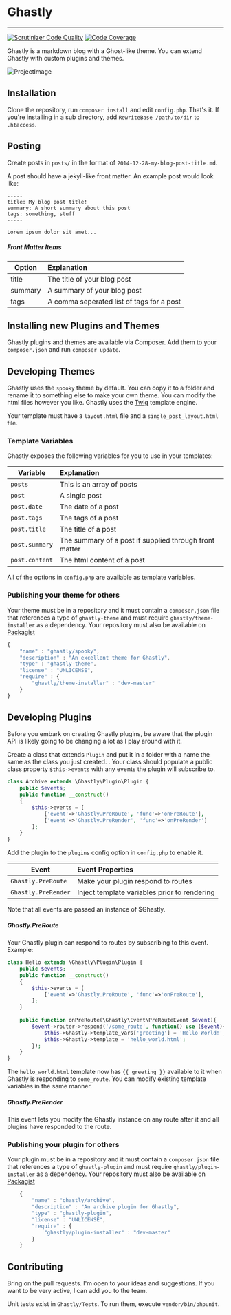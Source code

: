 # Ghastly
-----

[![Scrutinizer Code Quality](https://scrutinizer-ci.com/g/GhastlyBlog/Ghastly/badges/quality-score.png?s=f16db34a4f271b1188d2197a50fa076a2f8edcb7)](https://scrutinizer-ci.com/g/GhastlyBlog/Ghastly/) [![Code Coverage](https://scrutinizer-ci.com/g/GhastlyBlog/Ghastly/badges/coverage.png?s=fac6888decf6ae23b9ae00c01895d7ae34249db7)](https://scrutinizer-ci.com/g/GhastlyBlog/Ghastly/)

Ghastly is a markdown blog with a Ghost-like theme. You can extend Ghastly with custom plugins and themes.

![ProjectImage](http://ghastlyblog.github.io/Ghastly/ghastly.png)

## Installation

Clone the repository, run `composer install` and edit `config.php`. That's it. If you're installing in a sub directory, add `RewriteBase /path/to/dir` to `.htaccess`.

## Posting

Create posts in `posts/` in the format of `2014-12-28-my-blog-post-title.md`.

A post should have a jekyll-like front matter. An example post would look like:

    -----
    title: My blog post title!
    summary: A short summary about this post
    tags: something, stuff
    -----

    Lorem ipsum dolor sit amet...

##### Front Matter Items

Option    | Explanation
----------|:-----------
title     | The title of your blog post
summary   | A summary of your blog post
tags      | A comma seperated list of tags for a post

## Installing new Plugins and Themes

Ghastly plugins and themes are available via Composer. Add them to your `composer.json` and run `composer update`.

## Developing Themes

Ghastly uses the `spooky` theme by default. You can copy it to a folder and rename it to something else to make your own theme. You can modify the html files however you like. Ghastly uses the [Twig](https://github.com/fabpot/twig) template engine.

Your template must have a `layout.html` file and a `single_post_layout.html` file.

### Template Variables

Ghastly exposes the following variables for you to use in your templates:

Variable              | Explanation
----------------------|:------------
 `posts`              | This is an array of posts
 `post`               | A single post
 `post.date` | The date of a post
 `post.tags` | The tags of a post
 `post.title`| The title of a post
 `post.summary` | The summary of a post if supplied through front matter
 `post.content`       | The html content of a post
 
All of the options in `config.php` are available as template variables.

### Publishing your theme for others

Your theme must be in a repository and it must contain a `composer.json` file that references a type of `ghastly-theme` and must require  `ghastly/theme-installer` as a dependency. Your repository must also be available on [Packagist](http://packagist.org)

```javascript
{
    "name" : "ghastly/spooky",
    "description" : "An excellent theme for Ghastly",
    "type" : "ghastly-theme",
    "license" : "UNLICENSE",
    "require" : {
        "ghastly/theme-installer" : "dev-master"
    }
}
````

## Developing Plugins

Before you embark on creating Ghastly plugins, be aware that the plugin API is likely going to be changing a lot as I play around with it.

Create a class that extends `Plugin` and put it in a folder with a name the same as the class you just created. . Your class should populate a public class property `$this->events` with any events the plugin will subscribe to.

```php
class Archive extends \Ghastly\Plugin\Plugin {
    public $events;
    public function __construct()
    {
        $this->events = [
            ['event'=>'Ghastly.PreRoute', 'func'=>'onPreRoute'],
            ['event'=>'Ghastly.PreRender', 'func'=>'onPreRender']
        ];
    }
}
```

Add the plugin to the `plugins` config option in `config.php` to enable it.

Event                 |Event Properties
----------------------|:---------------
 `Ghastly.PreRoute`      | Make your plugin respond to routes
 `Ghastly.PreRender` | Inject template variables prior to rendering

Note that all events are passed an instance of $Ghastly.

##### Ghastly.PreRoute

Your Ghastly plugin can respond to routes by subscribing to this event. Example:

```php
class Hello extends \Ghastly\Plugin\Plugin {
    public $events;
    public function __construct()
    {
        $this->events = [
            ['event'=>'Ghastly.PreRoute', 'func'=>'onPreRoute'],
        ];
    }
    
    public function onPreRoute(\Ghastly\Event\PreRouteEvent $event){
        $event->router->respond('/some_route', function() use ($event){
            $this->Ghastly->template_vars['greeting'] = 'Hello World!'; 
            $this->Ghastly->template = 'hello_world.html';
        });
    }
}
```
The `hello_world.html` template now has `{{ greeting }}` available to it when Ghastly is responding to `some_route`. You can modify existing template variables in the same manner. 

##### Ghastly.PreRender

This event lets you modify the Ghastly instance on any route after it and all plugins have responded to the route.


### Publishing your plugin for others

Your plugin must be in a repository and it must contain a `composer.json` file that references a type of `ghastly-plugin` and must require `ghastly/plugin-installer` as a dependency. Your repository must also be available on [Packagist](http://packagist.org)

```javascript
    {
        "name" : "ghastly/archive",
        "description" : "An archive plugin for Ghastly",
        "type" : "ghastly-plugin",
        "license" : "UNLICENSE",
        "require" : {
            "ghastly/plugin-installer" : "dev-master"
        }
    }
```

## Contributing

Bring on the pull requests. I'm open to your ideas and suggestions. If you want to be very active, I can add you to the team.

Unit tests exist in `Ghastly/Tests`. To run them, execute `vendor/bin/phpunit`.
